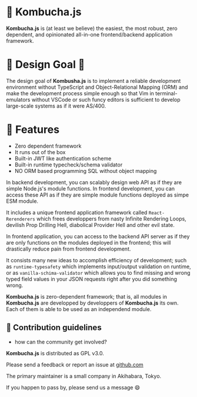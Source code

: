 🍵 Kombucha.js 
==================
**Kombucha.js** is (at least we believe) the easiest, the most robust, zero
dependent, and opinionated all-in-one frontend/backend application framework.


  🏁  Design Goal 🏁
==================
The design goal of **Kombusha.js** is to implement a reliable development
environment without TypeScript and Object-Relational Mapping (ORM) and make the
development process simple enough so that Vim in terminal-emulators without
VSCode or such funcy editors is sufficient to develop large-scale systems as if
it were AS/400.


  🐶 Features
=============
- Zero dependent framework
- It runs out of the box
- Built-in JWT like authentication scheme
- Built-in runtime typecheck/schema validator
- NO ORM based programming SQL without object mapping

In backend development, you can scalably design web API as if they are simple
Node.js's module functions. In frontend development, you can access these API
as if they are simple module functions deployed as simpe ESM module.

It includes a unique frontend application framework called `React-Rerenderers`
which frees developpers from nasty Infinite Rendering Loops, devilish Prop
Drilling Hell, diabolical Provider Hell and other evil state.

In frontend application, you can access to the backend API server as if they
are only functions on the modules deployed in the frontend; this will
drastically reduce pain from frontend development.

It consists many new ideas to accomplish efficiency of development; such as
`runtime-typesafety` which implements input/output validation on runtime, or as
`vanilla-schima-validator` which allows you to find missing and wrong typed
field values in your JSON requests right after you did something wrong.

**Kombucha.js** is zero-dependent framework; that is, all modules in
**Kombucha.js** are developped by developpers of **Kombucha.js** its own. Each
of them is able to be used as an independend module.


🌈 Contribution guidelines
---------------------------------------------------------------
- how can the community get involved?

**Kombucha.js** is distributed as GPL v3.0. 

Please send a feedback or report an issue at [github.com](https://github.com/kombucha-js) 

The primary maintainer is a small company in Akihabara, Tokyo.

If you happen to pass by, please send us a message 😄

<!--
**Here are some ideas to get you started:**
👩‍💻 Useful resources
---------------------------------------------------------------
 - where can the community find your docs? Is there anything else the community should know?
🙋‍♀️ A short introduction - what is your organization all about?
🌈 Contribution guidelines - how can the community get involved?
👩‍💻 Useful resources - where can the community find your docs? Is there anything else the community should know?
🍿 Fun facts - what does your team eat for breakfast?
🧙 Remember, you can do mighty things with the power of [Markdown](https://docs.github.com/github/writing-on-github/getting-started-with-writing-and-formatting-on-github/basic-writing-and-formatting-syntax)
-->
